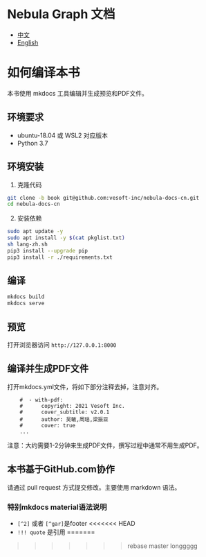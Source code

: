 # Nebula Graph 文档

- [中文](https://docs.nebula-graph.com.cn/)
- [English](https://docs.nebula-graph.io)

# 如何编译本书

本书使用 mkdocs 工具编辑并生成预览和PDF文件。

## 环境要求

- ubuntu-18.04 或 WSL2 对应版本
- Python 3.7

## 环境安装

1. 克隆代码
```sh
git clone -b book git@github.com:vesoft-inc/nebula-docs-cn.git
cd nebula-docs-cn
```

2. 安装依赖

```sh
sudo apt update -y
sudo apt install -y $(cat pkglist.txt)
sh lang-zh.sh
pip3 install --upgrade pip
pip3 install -r ./requirements.txt
```

## 编译

```sh
mkdocs build
mkdocs serve
```

## 预览

打开浏览器访问 `http://127.0.0.1:8000`

## 编译并生成PDF文件

打开mkdocs.yml文件，将如下部分注释去掉，注意对齐。

```
    #  - with-pdf:
    #      copyright: 2021 Vesoft Inc.
    #      cover_subtitle: v2.0.1
    #      author: 吴敏,周瑶,梁振亚
    #      cover: true
    ...
```

注意：大约需要1-2分钟来生成PDF文件，撰写过程中通常不用生成PDF。

## 本书基于GitHub.com协作

请通过 pull request 方式提交修改。主要使用 markdown 语法。

### 特别mkdocs material语法说明

- `[^2]` 或者 `[^gar]`是footer
<<<<<<< HEAD
- `!!! quote` 是引用
=======
>>>>>>> rebase master longgggg
